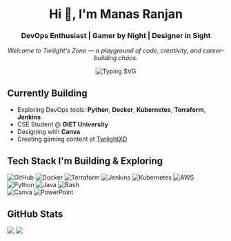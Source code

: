 <h1 align="center">Hi 👋, I'm Manas Ranjan</h1>
<h3 align="center">DevOps Enthusiast | Gamer by Night | Designer in Sight</h3>

<p align="center"><i>Welcome to Twilight's Zone — a playground of code, creativity, and career-building chaos.</i></p>


<p align="center">
<img src="https://readme-typing-svg.demolab.com?font=JetBrains+Mono&size=22&pause=1000&color=E63946&width=1000&lines=DevOps+by+profession%2C+gamer+by+passion.;Leveling+up+my+skills.;The+only+thing+more+unstable+than+my+code+is+my+sleep+schedule.;Embrace+the+challenge.;Code,+break,+fix,+repeat.+The+DevOps+Soulslike+experience." alt="Typing SVG" />
</p>

##  Currently Building
-  Exploring DevOps tools: **Python**, **Docker**, **Kubernetes**, **Terraform**, **Jenkins**
-  CSE Student @ **GIET University**
-  Designing with **Canva**
-  Creating gaming content at [TwilightXD](http://www.youtube.com/@iTwili8)

##  Tech Stack I'm Building & Exploring
![GitHub](https://img.shields.io/badge/-GitHub-181717?logo=github&logoColor=white)
![Docker](https://img.shields.io/badge/-Docker-2496ED?logo=docker&logoColor=white)
![Terraform](https://img.shields.io/badge/-Terraform-623CE4?logo=terraform&logoColor=white)
![Jenkins](https://img.shields.io/badge/-Jenkins-D24939?logo=jenkins&logoColor=white)
![Kubernetes](https://img.shields.io/badge/-Kubernetes-326CE5?logo=kubernetes&logoColor=white)
![AWS](https://img.shields.io/badge/-AWS-232F3E?logo=amazon-aws&logoColor=white)<br>
![Python](https://img.shields.io/badge/-Python-3776AB?logo=python&logoColor=white)
![Java](https://img.shields.io/badge/-Java-007396?logo=java&logoColor=white)
![Bash](https://img.shields.io/badge/-Bash-4EAA25?logo=gnubash&logoColor=white)<br>
![Canva](https://img.shields.io/badge/-Canva-00C4CC?logo=canva&logoColor=white)
![PowerPoint](https://img.shields.io/badge/-PowerPoint-B7472A?logo=microsoftpowerpoint&logoColor=white)


##  GitHub Stats
![](https://nirzak-streak-stats.vercel.app/?user=Twilightxd&theme=shadow_red&hide_border=false)
![](https://github-readme-stats.vercel.app/api/top-langs/?username=Twilightxd&theme=shadow_red&hide_border=false&include_all_commits=true&count_private=false&layout=compact)


